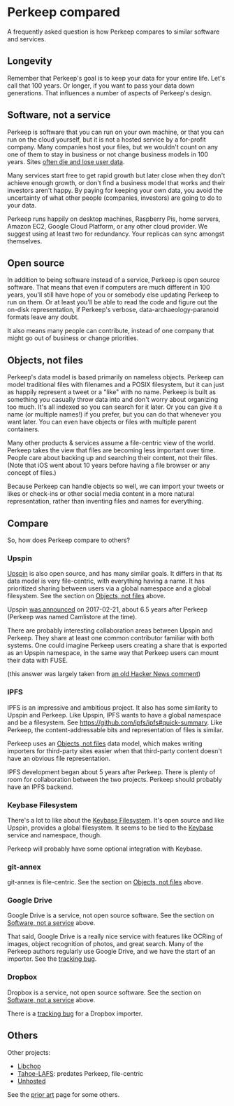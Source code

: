 # Perkeep compared

A frequently asked question is how Perkeep compares to similar
software and services.

## Longevity

Remember that Perkeep's goal is to keep your data for your entire
life. Let's call that 100 years. Or longer, if you want to pass your
data down generations. That influences a number of aspects of
Perkeep's design.

## Software, not a service

Perkeep is software that you can run on your own machine,
or that you can run on the cloud yourself, but it is not a hosted
service by a for-profit company. Many companies host your files,
but we wouldn't count on any one of them to stay in business or not
change business models in 100 years.
Sites [often die and lose user data](https://indieweb.org/site-deaths).

Many services start free to get rapid growth but later close when they
don't achieve enough growth, or don't find a business model that works
and their investors aren't happy. By paying for keeping your own data,
you avoid the uncertainty of what other people (companies, investors)
are going to do to your data.

Perkeep runs happily on desktop machines, Raspberry Pis, home servers,
Amazon EC2, Google Cloud Platform, or any other cloud provider. We
suggest using at least two for redundancy. Your replicas can sync
amongst themselves.

## Open source

In addition to being software instead of a service, Perkeep is open
source software. That means that even if computers are much different
in 100 years, you'll still have hope of you or somebody else updating
Perkeep to run on them. Or at least you'll be able to read the code
and figure out the on-disk representation, if Perkeep's verbose,
data-archaeology-paranoid formats leave any doubt.

It also means many people can contribute, instead of one company that
might go out of business or change priorities.

## Objects, not files

Perkeep's data model is based primarily on nameless
objects. Perkeep can model traditional files with filenames and a
POSIX filesystem, but it can just as happily represent a tweet or a
"like" with no name. Perkeep is built as something you casually throw
data into and don't worry about organizing too much. It's all indexed
so you can search for it later. Or you can give it a name (or multiple
names!) if you prefer, but you can do that whenever you want later.
You can even have objects or files with multiple parent containers.

Many other products & services assume a file-centric view of the
world. Perkeep takes the view that files are becoming less important
over time. People care about backing up and searching their content,
not their files. (Note that iOS went about 10 years before having a
file browser or any concept of files.)

Because Perkeep can handle objects so well, we can import your tweets
or likes or check-ins or other social media content in a more natural
representation, rather than inventing files and names for everything.

## Compare

So, how does Perkeep compare to others?

### Upspin

[Upspin](https://upspin.io/) is also open source, and has many similar
goals. It differs in that its data model is very file-centric, with
everything having a name. It has prioritized sharing between users via
a global namespace and a global filesystem. See the section on
[Objects, not files](#objects-not-files) above.

Upspin [was
announced](https://security.googleblog.com/2017/02/another-option-for-file-sharing.html)
on 2017-02-21, about 6.5 years after Perkeep (Perkeep was named Camlistore at the time).

There are probably interesting collaboration areas between Upspin and
Perkeep. They share at least one common contributor familiar with both
systems. One could imagine Perkeep users creating a share that is
exported as an Upspin namespace, in the same way that Perkeep users
can mount their data with FUSE.

(this answer was largely taken from [an old Hacker News comment](https://news.ycombinator.com/item?id=13700629))

### IPFS

IPFS is an impressive and ambitious project. It also has some
similarity to Upspin and Perkeep. Like Upspin, IPFS wants to have a
global namespace and be a filesystem. See
https://github.com/ipfs/ipfs#quick-summary. Like Perkeep, the
content-addressable bits and representation of files is similar.

Perkeep uses an [Objects, not files](#objects-not-files) data model,
which makes writing importers for third-party sites easier when that
third-party content doesn't have an obvious file representation.

IPFS development began about 5 years after Perkeep. There is plenty of
room for collaboration between the two projects. Perkeep should
probably have an IPFS backend.

### Keybase Filesystem

There's a lot to like about the [Keybase
Filesystem](https://keybase.io/docs/kbfs). It's open source and like
Upspin, provides a global filesystem. It seems to be tied to the
[Keybase](https://keybase.io/) service and namespace, though.

Perkeep will probably have some optional integration with Keybase.

### git-annex

git-annex is file-centric. See the section on
[Objects, not files](#objects-not-files) above.

### Google Drive

Google Drive is a service, not open source software.
See the section on [Software, not a service](#software-not-a-service) above.

That said, Google Drive is a really nice service with features like
OCRing of images, object recognition of photos, and great search.
Many of the Perkeep authors regularly use Google Drive, and we have
the start of an importer. See the [tracking
bug](https://github.com/perkeep/perkeep/issues/896).

### Dropbox

Dropbox is a service, not open source software.
See the section on [Software, not a service](#software-not-a-service) above.

There is a [tracking bug](https://github.com/perkeep/perkeep/issues/1029) for
a Dropbox importer.

## Others

Other projects:

* [Libchop](http://nongnu.org/libchop/)
* [Tahoe-LAFS](http://tahoe-lafs.org/): predates Perkeep, file-centric
* [Unhosted](http://unhosted.org/)

See the [prior art](prior-art.md) page for some others.
